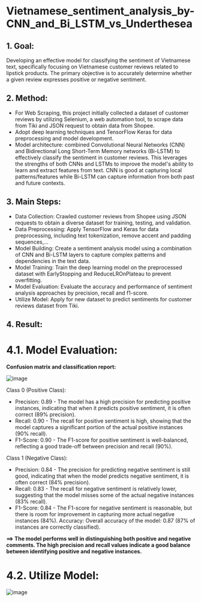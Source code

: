 # Vietnamese_sentiment_analysis_by-CNN_and_Bi_LSTM_vs_Underthesea
## 1. Goal:
Developing an effective model for classifying the sentiment of Vietnamese text, specifically focusing on Vietnamese customer reviews related to lipstick products. The primary objective is to accurately determine whether a given review expresses positive or negative sentiment.
## 2. Method:
- For Web Scraping, this project initially collected a dataset of customer reviews by utilizing Selenium, a web automation tool, to scrape data from Tiki and JSON request to obtain data from Shopee.
- Adopt deep learning techniques and TensorFlow Keras for data preprocessing and model development.
- Model architecture: combined Convolutional Neural Networks (CNN) and Bidirectional Long Short-Term Memory networks (Bi-LSTM) to effectively classify the sentiment in customer reviews. This leverages the strengths of both CNNs and LSTMs to improve the model's ability
to learn and extract features from text. CNN is good at capturing local patterns/features while Bi-LSTM can capture information from both past and future contexts.
## 3. Main Steps:
- Data Collection: Crawled customer reviews from Shopee using JSON requests to obtain a diverse dataset for training, testing, and validation.
- Data Preprocessing: Apply TensorFlow and Keras for data preprocessing, including text tokenization, remove accent and padding sequences,...
- Model Building: Create a sentiment analysis model using a combination of CNN and Bi-LSTM layers to capture complex patterns and dependencies in the text data.
- Model Training: Train the deep learning model on the preprocessed dataset with EarlyStopping and ReduceLROnPlateau to prevent overfitting.
- Model Evaluation: Evaluate the accuracy and performance of sentiment analysis approaches by precision, recall and f1-score.
- Utilize Model: Apply for new dataset to predict sentiments for customer reviews dataset from Tiki.
## 4. Result:
# 4.1. Model Evaluation:
**Confusion matrix and classification report:**

![image](https://github.com/hynhuynh/Crawling-data-and-Vietnamese_sentiment_analysis_by_CNN_and_Bi_LSTM/assets/74954965/f12eb096-9b79-4a58-9e93-3e60a74403e5)

Class 0 (Positive Class):
- Precision: 0.89 - The model has a high precision for predicting positive instances, indicating that when it predicts positive sentiment, it is often correct (89% precision).
- Recall: 0.90 - The recall for positive sentiment is high, showing that the model captures a significant portion of the actual positive instances (90% recall).
- F1-Score: 0.90 - The F1-score for positive sentiment is well-balanced, reflecting a good trade-off between precision and recall (90%).

Class 1 (Negative Class):
- Precision: 0.84 - The precision for predicting negative sentiment is still good, indicating that when the model predicts negative sentiment, it is often correct (84% precision).
- Recall: 0.83 - The recall for negative sentiment is relatively lower, suggesting that the model misses some of the actual negative instances (83% recall).
- F1-Score: 0.84 - The F1-score for negative sentiment is reasonable, but there is room for improvement in capturing more actual negative instances (84%).
Accuracy: Overall accuracy of the model: 0.87 (87% of instances are correctly classified).

**==> The model performs well in distinguishing both positive and negative comments. The high precision and recall values indicate a good balance between identifying positive and negative instances.**
# 4.2. Utilize Model:

![image](https://github.com/hynhuynh/Crawling-data-and-Vietnamese_sentiment_analysis_by_CNN_and_Bi_LSTM/assets/74954965/36dcd465-15dc-4481-9300-fb846650e34f)

